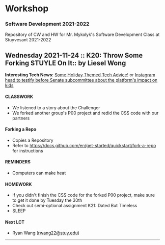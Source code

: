 # Workshop 
### Software Development 2021-2022 

Repository of CW and HW for Mr. Mykolyk's Software Development Class at Stuyvesant 2021-2022


## Wednesday 2021-11-24 :: K20: Throw Some Forking STUYLE On It:: by Liesel Wong

**Interesting Tech News:** [Some Holiday Themed Tech Advice!](https://www.nytimes.com/2021/11/24/technology/personaltech/best-tech-gifts.html) or [Instagram head to testify before Senate subcommittee about the platform's impact on kids](https://www.cnn.com/2021/11/24/tech/instagram-mosseri-senate-hearing/index.html)

#### CLASSWORK
* We listened to a story about the Challenger
* We forked another group's P00 project and redid the CSS code with our partners

#### Forking a Repo
* Copies a Repository 
* Refer to https://docs.github.com/en/get-started/quickstart/fork-a-repo for instructions

#### REMINDERS
* Computers can make heat

#### HOMEWORK
* If you didn't finish the CSS code for the forked P00 project, make sure to get it done by Tuesday the 30th
* Check out semi-optional assignment K21: Dated But Timeless
* SLEEP 

#### Next LCT
* Ryan Wang (rwang22@stuy.edu)

---
